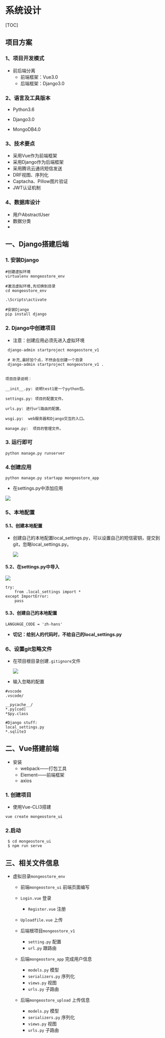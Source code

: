 # 系统设计

[TOC]

## 项目方案

### 1、项目开发模式

- 前后端分离
  - 前端框架：Vue3.0
  - 后端框架：Django3.0

### 2、语言及工具版本

- Python3.6

- Django3.0

- MongoDB4.0

### 3、技术要点

- 采用Vue作为前端框架
- 采用Django作为后端框架
- 采用腾讯云通讯短信发送
- DRF视图、序列化
- Captacha、Pillow图片验证
- JWT认证机制

### 4、数据库设计

- 用户AbstractUser
- 数据分类
- 

## 一、Django搭建后端

### 1. 安装Django

```
#创建虚拟环境
virtualenv mongeostore_env

#激活虚拟环境,先切换到目录
cd mongeostore_env

.\Scripts\activate

#安装Django
pip install django
```

### 2. Django中创建项目

- 注意：创建应用必须先进入虚拟环境

```
 django-admin startproject mongeostore_v1
 
 # 补充,最好加个点，不然会在创建一个目录
 django-admin startproject mongeostore_v1 .
  
```



```
项目目录说明：

__init__.py: 说明test1是一个python包。

settings.py: 项目的配置文件。

urls.py: 进行url路由的配置。

wsgi.py:  web服务器和Django交互的入口。

manage.py:  项目的管理文件。
```

###  3. 运行即可

```
python manage.py runserver
```



### 4.创建应用

```
python manage.py startapp mongeostore_app
```

- 在settings.py中添加应用

![](IMG/微信截图_20200827140653.png)



### 5、本地配置

#### 5.1、创建本地配置

- 创建自己的本地配置local_settings.py，可以设置自己的短信密钥，提交到git，忽略local_settings.py。

  ![](IMG/微信截图_20200831084404.png)

#### 5.2、在settings.py中导入

![](IMG/微信截图_20200831084648.png)

```
try:
    from .local_settings import *
except ImportError:
    pass
```

#### 5.3、创建自己的本地配置

```
LANGUAGE_CODE = 'zh-hans'
```

- **切记：给别人的代码时，不给自己的local_settings.py**



### 6、设置git忽略文件

- 在项目根目录创建`.gitignore`文件

  ![](IMG/微信截图_20200831085321.png)

- 输入忽略的配置

```
#vscode
.vscode/

__pycache__/
*.py[cod]
*$py.class

#Django stuff:
local_settings.py
*.sqlite3
```



## 二、Vue搭建前端

- 安装
  - webpack——打包工具
  - Element——前端框架
  - axios

### 1. 创建项目

- 使用Vue-CLI3搭建

```
vue create mongeostore_ui
```



### 2.启动

```
 $ cd mongeostore_ui
 $ npm run serve
```





## 三、相关文件信息

- 虚拟目录`mongeostore_env`

  - 前端`mongeostore_ui`  前端页面编写
  - `Login.vue`   登录
    - `Register.vue`  注册
  - `Uploadfile.vue`  上传
  
  - 后端根项目`mongeostore_v1`
    - `setting.py`  配置
    - `url.py`   跟路由
  - 后端`mongeostore_app`     完成用户信息
    - `models.py`	模型
    - `serializers.py` 序列化
    - `views.py`  视图
    - `urls.py` 子路由
  - 后端`mongeostore_upload`  上传信息
    - `models.py`	模型
    - `serializers.py` 序列化
    - `views.py`  视图
    - `urls.py` 子路由
